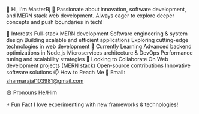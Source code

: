 👋 Hi, I'm MasterRj
🚀 Passionate about innovation, software development, and MERN stack web development. Always eager to explore deeper concepts and push boundaries in tech!

👀 Interests
Full-stack MERN development
Software engineering & system design
Building scalable and efficient applications
Exploring cutting-edge technologies in web development
🌱 Currently Learning
Advanced backend optimizations in Node.js
Microservices architecture & DevOps
Performance tuning and scalability strategies
💞️ Looking to Collaborate On
Web development projects (MERN stack)
Open-source contributions
Innovative software solutions
📫 How to Reach Me
📩 Email: sharmarajat103981@gmail.com

😄 Pronouns
He/Him

⚡ Fun Fact
I love experimenting with new frameworks & technologies!

<!---
irajatsharma-10/irajatsharma-10 is a ✨ special ✨ repository because its `README.md` (this file) appears on your GitHub profile.
You can click the Preview link to take a look at your changes.
--->
